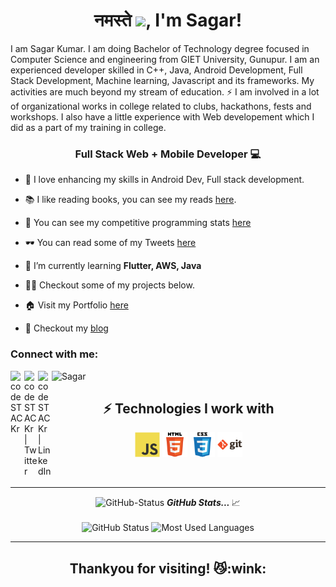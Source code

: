 <h1 align="center"> नमस्ते  <img src="https://raw.githubusercontent.com/MartinHeinz/MartinHeinz/master/wave.gif" width="30px">, I'm Sagar!</h1>

I am Sagar Kumar. I am doing Bachelor of Technology degree focused in Computer Science and engineering from GIET University, Gunupur. I am an experienced developer skilled in C++, Java, Android Development, Full Stack Development, Machine learning, Javascript and its frameworks. My activities are much beyond my stream of education. ⚡ I am involved in a lot of organizational works in college related to clubs, hackathons, fests and workshops. I also have a little experience with Web developement which I did as a part of my training in college.
<br />

<h3 align="center">Full Stack Web + Mobile Developer 💻</h3>

- 🌱 I love enhancing my skills in Android Dev, Full stack development.

- 📚 I like reading books, you can see my reads [here](https://www.goodreads.com/almostsagar).

- 🐤 You can see my competitive programming stats [here](https://www.stopstalk.com/user/profile/almostsagar)

- 🕶 You can read some of my Tweets [here](https://twitter.com/Almostsagar)

- 🌱 I’m currently learning **Flutter, AWS, Java**

- 👨‍💻 Checkout some of my projects below.

- 🏠 Visit my Portfolio [here](https://sites.google.com/view/sagar-kumar/)

- 📝 Checkout my [blog](https://almostsagar.medium.com/)


### Connect with me:

[<img align="left" alt="codeSTACKr" width="22px" src="https://cdn.jsdelivr.net/npm/simple-icons@v3/icons/linkedin.svg" />][linkedin]
[<img align="left" alt="codeSTACKr | Twitter" width="22px" src="https://cdn.jsdelivr.net/npm/simple-icons@v3/icons/gmail.svg" />][gmail]
[<img align="left" alt="codeSTACKr | LinkedIn" width="22px" src="https://cdn.jsdelivr.net/npm/simple-icons@v3/icons/twitter.svg" />][twitter]
<img align="left" alt="Sagar" src="https://img.shields.io/github/followers/Almostsagar?style=social" />

<br />

<h2 align="center">⚡️ Technologies I work with</h2>
<p align="center">
   <img src="https://github.com/devicons/devicon/raw/master/icons/javascript/javascript-original.svg" alt="javascript" width="40" height="40"/>
   <img src="https://github.com/devicons/devicon/raw/master/icons/html5/html5-original-wordmark.svg" alt="html" width="40" height="40"/>
   <img src="https://github.com/devicons/devicon/raw/master/icons/css3/css3-original-wordmark.svg" alt="css" width="40" height="40"/>
   <img src="https://github.com/devicons/devicon/raw/master/icons/git/git-original-wordmark.svg" alt="git" width="40" height="40"/>
</p>
<br />

<a href="https://github.com/Almostsagar">
  
</a>

---

<p align="center">
<img src="https://media.giphy.com/media/VgCDAzcKvsR6OM0uWg/giphy.gif" width="30px" alt="GitHub-Status"/>&nbsp;<i><b>GitHub Stats... </b></i>📈<br><br>
<img src="https://github-readme-stats.vercel.app/api?username=Almostsagar&count_private=true&show_icons=true&theme=radical" alt="GitHub Status"/>
<img src = "https://github-readme-stats.vercel.app/api/top-langs/?username=Almostsagar&show_icons=true&layout=compact&theme=radical" alt="Most Used Languages">
</p>

---

[linkedin]: https://www.linkedin.com/in/sagar-kumar-a1108b198/
[gmail]: sagar19003@gmail.com
[twitter]: https://twitter.com/Almostsagar

<h2 align="center">Thankyou for visiting! 😼:wink:</h2>
